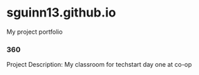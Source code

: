 # sguinn13.github.io 

My project portfolio

### 360

Project Description: My classroom for techstart day one at co-op

<script src='//vizor.io/static/scripts/vizor-360-embed.js' data-vizorurl='//vizor.io/embed/sguinn13/360-tech-start'></script>
